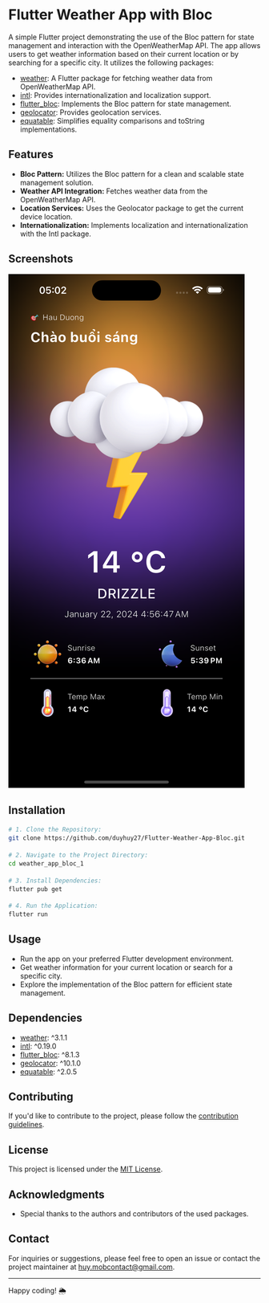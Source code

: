 
# Flutter Weather App with Bloc

A simple Flutter project demonstrating the use of the Bloc pattern for state management and interaction with the OpenWeatherMap API. The app allows users to get weather information based on their current location or by searching for a specific city. It utilizes the following packages:

- [weather](https://pub.dev/packages/weather): A Flutter package for fetching weather data from OpenWeatherMap API.
- [intl](https://pub.dev/packages/intl): Provides internationalization and localization support.
- [flutter_bloc](https://pub.dev/packages/flutter_bloc): Implements the Bloc pattern for state management.
- [geolocator](https://pub.dev/packages/geolocator): Provides geolocation services.
- [equatable](https://pub.dev/packages/equatable): Simplifies equality comparisons and toString implementations.

## Features

- **Bloc Pattern:** Utilizes the Bloc pattern for a clean and scalable state management solution.
- **Weather API Integration:** Fetches weather data from the OpenWeatherMap API.
- **Location Services:** Uses the Geolocator package to get the current device location.
- **Internationalization:** Implements localization and internationalization with the Intl package.

## Screenshots

![Screenshot 1](https://github.com/duyhuy27/Flutter-Weather-App-Bloc/blob/main/screenshots/Simulator%20Screenshot%20-%20iPhone%2015%20Pro%20Max%20-%202024-01-22%20at%2005.02.20.png)

## Installation

```bash
# 1. Clone the Repository:
git clone https://github.com/duyhuy27/Flutter-Weather-App-Bloc.git

# 2. Navigate to the Project Directory:
cd weather_app_bloc_1

# 3. Install Dependencies:
flutter pub get

# 4. Run the Application:
flutter run
```

## Usage

- Run the app on your preferred Flutter development environment.
- Get weather information for your current location or search for a specific city.
- Explore the implementation of the Bloc pattern for efficient state management.

## Dependencies

- [weather](https://pub.dev/packages/weather): ^3.1.1
- [intl](https://pub.dev/packages/intl): ^0.19.0
- [flutter_bloc](https://pub.dev/packages/flutter_bloc): ^8.1.3
- [geolocator](https://pub.dev/packages/geolocator): ^10.1.0
- [equatable](https://pub.dev/packages/equatable): ^2.0.5

## Contributing

If you'd like to contribute to the project, please follow the [contribution guidelines](CONTRIBUTING.md).

## License

This project is licensed under the [MIT License](LICENSE).

## Acknowledgments

- Special thanks to the authors and contributors of the used packages.

## Contact

For inquiries or suggestions, please feel free to open an issue or contact the project maintainer at huy.mobcontact@gmail.com.

---

Happy coding! 🌦️

